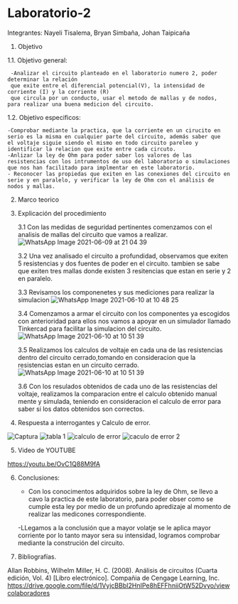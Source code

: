 # Laboratorio-2
Integrantes: Nayeli Tisalema, Bryan Simbaña, Johan Taipicaña

  1. Objetivo

  
1.1. Objetivo general:

     -Analizar el circuito planteado en el laboratorio numero 2, poder determinar la relación 
     que exite entre el diferencial potencial(V), la intensidad de corriente (I) y la corriente (R) 
     que circula por un conducto, usar el metodo de mallas y de nodos, para realizar una buena medicion del circuito.
     
1.2. Objetivo especificos:

    -Comprobar mediante la practica, que la corriente en un cirucito en serio es la misma en cualquier parte del circuito, además saber que  el voltaje siguie siendo el mismo en todo circuito pareleo y identificar la relacion que exite entre cada circuto.
    -Anlizar la ley de Ohm para poder saber los valores de las resistencias con los intrumentos de uso del laboratorio o simulaciones que nos han facilitado para implmentar en este laboratorio.
    - Reconocer las propiedas que exiten en las conexiones del circuito en serie y en paralelo, y verificar la ley de Ohm con el análisis de nodos y mallas.
    
   2. Marco teorico


   3. Explicación del procedimiento
   
      3.1 Con las medidas de seguridad pertinentes comenzamos con el analisis de mallas del circuito que vamos a realizar.
      ![WhatsApp Image 2021-06-09 at 21 04 39](https://user-images.githubusercontent.com/81887698/121555564-bb741d00-c9d8-11eb-8654-04cd9140e34f.jpeg)
      
      3.2 Una vez analisado el circuito a profundidad, observamos que exiten 5 resistencias y dos fuentes de poder en el circuito. tambien se sabe que exiten tres mallas
      donde existen 3 resitencias que estan en serie y 2 en paralelo.
      
      3.3 Revisamos los componenetes y sus mediciones para realizar la simulacion
      ![WhatsApp Image 2021-06-10 at 10 48 25](https://user-images.githubusercontent.com/81887698/121556714-bbc0e800-c9d9-11eb-9f49-cc73f874aaf7.jpeg)
      
      3.4 Comenzamos a armar el circuito con los componentes ya escogidos con anterioridad para ellos nos vamos a apoyar en un simulador llamado Tinkercad 
       para facilitar la simulacion del circuito.
       ![WhatsApp Image 2021-06-10 at 10 51 39](https://user-images.githubusercontent.com/81887698/121557367-50c3e100-c9da-11eb-8ff1-2eac8956d72f.jpeg)
      
      3.5 Realizamos los calculos de voltaje en cada una de las resistencias dentro del circuito cerrado,tomando en consideracion que la resistencias estan 
      en un circuito cerrado.
      ![WhatsApp Image 2021-06-10 at 10 51 39](https://user-images.githubusercontent.com/81887698/121558065-ee1f1500-c9da-11eb-86b3-2c39263f665f.jpeg)
      
      3.6 Con los resulados obtenidos de cada uno de las resistencias del voltaje, realizamos la comparacion entre el calculo obtenido manual mente y simulada, 
      teniendo en consideracion el calculo de error para saber si los datos obtenidos son correctos.

  4. Respuesta a interrogantes y Calculo de error.
  
  ![Captura](https://user-images.githubusercontent.com/81887698/121559234-07749100-c9dc-11eb-99a4-69d9ada67091.PNG)
![tabla 1](https://user-images.githubusercontent.com/81887698/121621609-184ff180-ca32-11eb-9292-df04a2862485.PNG)
![calculo de error](https://user-images.githubusercontent.com/81887698/121621628-2140c300-ca32-11eb-9307-5311bfafe88a.PNG)
![caculo de error 2](https://user-images.githubusercontent.com/81887698/121621632-243bb380-ca32-11eb-9e90-1f3f4fbeade1.PNG)


  5. Video de YOUTUBE
 
  https://youtu.be/OvC1Q88M9fA
  
  6. Conclusiones:
  
     - Con los conocimentos adquiridos sobre la ley de Ohm, se llevo a cavo la practica de este laboratorio, para poder obser como se cumple esta ley 
     por medio de un profundo apredizaje al momento de realizar las medicones correspondiente.
     
     -LLegamos a la conclusión que a mayor volatje se le aplica mayor corriente por lo tanto mayor sera su intensidad, logramos comprobar mediante la construción del circuito.
     
  7. Bibliografías.
  
 Allan Robbins, Wilhelm Miller, H. C. (2008). Análisis de circuitos (Cuarta edición, Vol. 4) [Libro electrónico]. Compañia de Cengage Learning, Inc. https://drive.google.com/file/d/1VyjcBBbI2HnIPe8hEFFhniiOtW52Dvyo/viewcolaboradores
